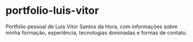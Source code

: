 # portfolio-luis-vitor
Portfólio pessoal de Luis Vitor Santos da Hora, com informações sobre minha formação, experiência, tecnologias dominadas e formas de contato.
